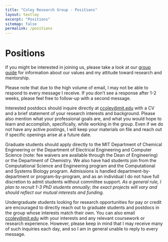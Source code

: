 ```yaml
---
title: "Coley Research Group - Positions"
layout: textlay
excerpt: "Positions"
sitemap: false
permalink: /positions
---
```


# Positions

If you might be interested in joining us, please take a look at our [group guide](https://docs.google.com/document/d/1K10WS0Bey9AGr17bpiak-A1dhQrkv5BBsQrsrwQ-H2g/) for information about our values and my attitude toward research and mentorship.

Please note that due to the high volume of email, I may not be able to respond to every message I receive. If you don’t see a response after 1-2 weeks, please feel free to follow-up with a second message.

Interested postdocs should inquire directly at [ccoley@mit.edu](mailto:ccoley@mit.edu) with a CV and a brief statement of your research interests and background. Please also mention what your professional goals are, and what you would hope to learn and accomplish, specifically, while working in the group. Even if we do not have any active postings, I will keep your materials on file and reach out if specific openings arise at a future date.

Graduate students should apply directly to the MIT Department of Chemical Engineering or the Department of Electrical Engineering and Computer Science (note: fee waivers are available through the Dean of Engineering) or the Department of Chemistry. We also have had students join from the Computational Science and Engineering program and the Computational and Systems Biology program. Admissions is handled department-by-department or program-by-program, and as an individual I do not have full discretion to admit students without committee support. _As a general rule, I plan to recruit 1-3 PhD students annually; the exact projects will vary and should reflect our mutual interests and funding._

Undergraduate students looking for research opportunities for pay or credit are encouraged to directly reach out to graduate students and postdocs in the group whose interests match their own. You can also email [ccoley@mit.edu](mailto:ccoley@mit.edu) with your interests and any relevant coursework or research experience. However, please keep in mind that I may receive many of such inquiries each day, and so I am in general unable to reply to every message.
